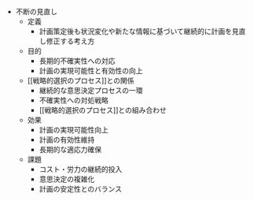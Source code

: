 - 不断の見直し
	- 定義
		- 計画策定後も状況変化や新たな情報に基づいて継続的に計画を見直し修正する考え方
	- 目的
		- 長期的不確実性への対応
		- 計画の実現可能性と有効性の向上
	- [[戦略的選択のプロセス]]との関係
		- 継続的な意思決定プロセスの一環
		- 不確実性への対処戦略
		- [[戦略的選択のプロセス]]との組み合わせ
	- 効果
		- 計画の実現可能性向上
		- 計画の有効性維持
		- 長期的な適応力確保
	- 課題
		- コスト・労力の継続的投入
		- 意思決定の複雑化
		- 計画の安定性とのバランス
